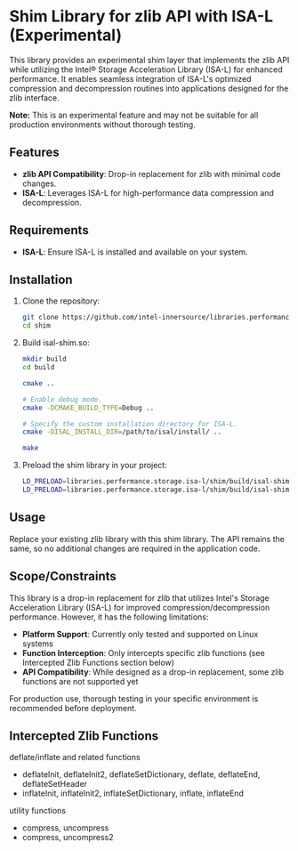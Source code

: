 # Shim Library for zlib API with ISA-L (Experimental)

This library provides an experimental shim layer that implements the zlib API while utilizing the Intel® Storage Acceleration Library (ISA-L) for enhanced performance. It enables seamless integration of ISA-L's optimized compression and decompression routines into applications designed for the zlib interface.

**Note:** This is an experimental feature and may not be suitable for all production environments without thorough testing.

## Features

- **zlib API Compatibility**: Drop-in replacement for zlib with minimal code changes.
- **ISA-L**: Leverages ISA-L for high-performance data compression and decompression.

## Requirements

- **ISA-L**: Ensure ISA-L is installed and available on your system.

## Installation

1. Clone the repository:
    ```bash
    git clone https://github.com/intel-innersource/libraries.performance.storage.isa-l
    cd shim
    ```

2. Build isal-shim.so:
    ```bash
    mkdir build
    cd build

    cmake ..

    # Enable debug mode.
    cmake -DCMAKE_BUILD_TYPE=Debug ..

    # Specify the custom installation directory for ISA-L.
    cmake -DISAL_INSTALL_DIR=/path/to/isal/install/ ..

    make
    ```

3. Preload the shim library in your project:
    ```bash
    LD_PRELOAD=libraries.performance.storage.isa-l/shim/build/isal-shim.so  ./app
    LD_PRELOAD=libraries.performance.storage.isa-l/shim/build/isal-shim.so  python test.py
    ```

## Usage

Replace your existing zlib library with this shim library. The API remains the same, so no additional changes are required in the application code.

## Scope/Constraints

This library is a drop-in replacement for zlib that utilizes Intel's Storage Acceleration Library (ISA-L) for improved compression/decompression performance. However, it has the following limitations:

- **Platform Support**: Currently only tested and supported on Linux systems
- **Function Interception**: Only intercepts specific zlib functions (see Intercepted Zlib Functions section below)
- **API Compatibility**: While designed as a drop-in replacement, some zlib functions are not supported yet

For production use, thorough testing in your specific environment is recommended before deployment.

## Intercepted Zlib Functions

deflate/inflate and related functions
- deflateInit, deflateInit2, deflateSetDictionary, deflate, deflateEnd, deflateSetHeader
- inflateInit, inflateInit2, inflateSetDictionary, inflate, inflateEnd

utility functions
- compress, uncompress
- compress, uncompress2
